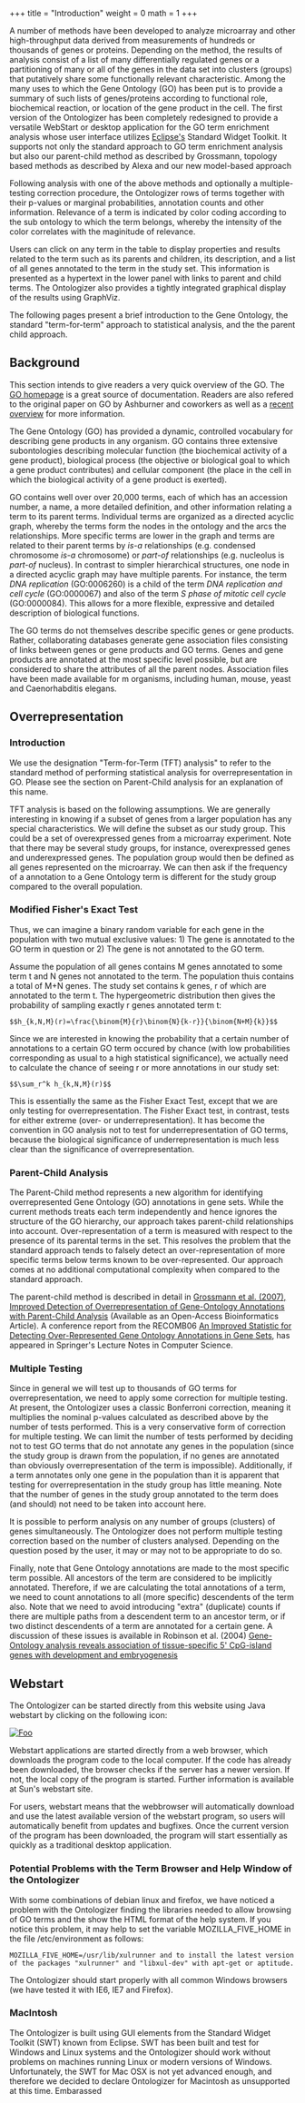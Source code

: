 +++
title = "Introduction"
weight = 0
math = 1
+++

A number of methods have been developed to analyze microarray and other high-throughput data derived from measurements of hundreds or thousands of genes or proteins. Depending on the method, the results of analysis consist of a list of many differentially regulated genes or a partitioning of many or all of the genes in the data set into clusters (groups) that putatively share some functionally relevant characteristic. Among the many uses to which the Gene Ontology (GO) has been put is to provide a summary of such lists of genes/proteins according to functional role, biochemical reaction, or location of the gene product in the cell.
The first version of the Ontologizer has been completely redesigned to provide a versatile WebStart or desktop application for the GO term enrichment analysis whose user interface utilizes [Eclipse's](http://www.eclipse.org/) Standard Widget Toolkit. It supports not only the standard approach to GO term enrichment analysis but also our parent-child method as described by Grossmann, topology based methods as described by Alexa and our new model-based approach

Following analysis with one of the above methods and optionally a multiple-testing correction procedure, the Ontologizer rows of terms together with their p-values or marginal probabilities, annotation counts and other information. Relevance of a term is indicated by color coding according to the sub ontology to which the term belongs, whereby the intensity of the color correlates with the maginitude of relevance.

Users can click on any term in the table to display properties and results related to the term such as its parents and children, its description, and a list of all genes annotated to the term in the study set. This information is presented as a hypertext in the lower panel with links to parent and child terms. The Ontologizer also provides a tightly integrated graphical display of the results using GraphViz.

The following pages present a brief introduction to the Gene Ontology, the standard "term-for-term" approach to statistical analysis, and the the parent child approach.

## Background

This section intends to give readers a very quick overview of the GO. The [GO homepage](http://www.geneontology.org/) is a great source of documentation. Readers are also refered to the original paper on GO by Ashburner and coworkers as well as a [recent overview](http://www.ncbi.nlm.nih.gov/entrez/query.fcgi?cmd=Retrieve&db=PubMed&dopt=Abstract&list_uids=16381878) for more information.

The Gene Ontology (GO) has provided a dynamic, controlled vocabulary for describing gene products in any organism. GO contains three extensive subontologies describing molecular function (the biochemical activity of a gene product), biological process (the objective or biological goal to which a gene product contributes) and cellular component (the place in the cell in which the biological activity of a gene product is exerted).

GO contains well over over 20,000 terms, each of which has an accession number, a name, a more detailed definition, and other information relating a term to its parent terms. Individual terms are organized as a directed acyclic graph, whereby the terms form the nodes in the ontology and the arcs the relationships. More specific terms are lower in the graph and terms are related to their parent terms by *is-a* relationships (e.g. condensed chromosome *is-a* chromosome) or *part-of* relationships (e.g. nucleolus is *part-of* nucleus). In contrast to simpler hierarchical structures, one node in a directed acyclic graph may have multiple parents. For instance, the term *DNA replication* (GO:0006260) is a child of the term *DNA replication and cell cycle* (GO:0000067) and also of the term *S phase of mitotic cell cycle* (GO:0000084). This allows for a more flexible, expressive and detailed description of biological functions.

The GO terms do not themselves describe specific genes or gene products. Rather, collaborating databases generate gene association files consisting of links between genes or gene products and GO terms. Genes and gene products are annotated at the most specific level possible, but are considered to share the attributes of all the parent nodes. Association files have been made available for m organisms, including human, mouse, yeast and Caenorhabditis elegans.

## Overrepresentation

### Introduction

We use the designation "Term-for-Term (TFT) analysis" to refer to the standard method of performing statistical analysis for overrepresentation in GO. Please see the section on Parent-Child analysis for an explanation of this name.



TFT analysis is based on the following assumptions. We are generally interesting in knowing if a subset of genes from a larger population has any special characteristics. We will define the subset as our study group. This could be a set of overexpressed genes from a microarray experiment. Note that there may be several study groups, for instance, overexpressed genes and underexpressed genes. The population group would then be defined as all genes represented on the microarray. We can then ask if the frequency of a annotation to a Gene Ontology term is different for the study group compared to the overall population.

### Modified Fisher's Exact Test

Thus, we can imagine a binary random variable for each gene in the population with two mutual exclusive values: 1) The gene is annotated to the GO term in question or 2) The gene is not annotated to the GO term.


Assume the population of all genes contains M genes annotated to some term t and N genes not annotated to the term. The population thuis contains a total of M+N genes. The study set contains k genes, r of which are annotated to the term t. The hypergeometric distribution then gives the probability of sampling exactly r genes annotated term t:

`$$h_{k,N,M}(r)=\frac{\binom{M}{r}\binom{N}{k-r}}{\binom{N+M}{k}}$$`

Since we are interested in knowing the probability that a certain number of annotations to a certain GO term occured by chance (with low probabilities corresponding as usual to a high statistical significance), we actually need to calculate the chance of seeing r or more annotations in our study set:

`$$\sum_r^k h_{k,N,M}(r)$$`

This is essentially the same as the Fisher Exact Test, except that we are only testing for overrepresentation. The Fisher Exact test, in contrast, tests for either extreme (over- or underrepresentation). It has become the convention in GO analysis not to test for underrepresentation of GO terms, because the biological significance of underrepresentation is much less clear than the significance of overrepresentation.

### Parent-Child Analysis

The Parent-Child method represents a new algorithm for identifying overrepresented Gene Ontology (GO) annotations in gene sets. While the current methods treats each term independently and hence ignores the structure of the GO hierarchy, our approach takes parent-child relationships into account. Over-representation of a term is measured with respect to the presence of its parental terms in the set. This resolves the problem that the standard approach tends to falsely detect an over-representation of more specific terms below terms known to be over-represented. Our approach comes at no additional computational complexity when compared to the standard approach.

The parent-child method is described in detail in [Grossmann et al. (2007), Improved Detection of Overrepresentation of Gene-Ontology Annotations with Parent-Child Analysis](http://www.ncbi.nlm.nih.gov/pubmed/17848398?dopt=Abstract) (Available as an Open-Access Bioinformatics Article). A conference report from the RECOMB06 [An Improved Statistic for Detecting Over-Represented Gene Ontology Annotations in Gene Sets](http://dx.doi.org/10.1007/11732990_9), has appeared in Springer's Lecture Notes in Computer Science.

### Multiple Testing

Since in general we will test up to thousands of GO terms for overrepresentation, we need to apply some correction for multiple testing. At present, the Ontologizer uses a classic Bonferroni correction, meaning it multiplies the nominal p-values calculated as described above by the number of tests performed. This is a very conservative form of correction for multiple testing. We can limit the number of tests performed by deciding not to test GO terms that do not annotate any genes in the population (since the study group is drawn from the population, if no genes are annotated than obviously overrepresentation of the term is impossible). Additionally, if a term annotates only one gene in the population than it is apparent that testing for overrepresentation in the study group has little meaning. Note that the number of genes in the study group annotated to the term does (and should) not need to be taken into account here.

It is possible to perform analysis on any number of groups (clusters) of genes simultaneously. The Ontologizer does not perform multiple testing correction based on the number of clusters analysed. Depending on the question posed by the user, it may or may not to be appropriate to do so.


Finally, note that Gene Ontology annotations are made to the most specific term possible. All ancestors of the term are considered to be implicitly annotated. Therefore, if we are calculating the total annotations of a term, we need to count annotations to all (more specific) descendents of the term also. Note that we need to avoid introducing "extra" (duplicate) counts if there are multiple paths from a descendent term to an ancestor term, or if two distinct descendents of a term are annotated for a certain gene. A discussion of these issues is available in Robinson et al. (2004) [Gene-Ontology analysis reveals association of tissue-specific 5' CpG-island genes with development and embryogenesis](http://www.ncbi.nlm.nih.gov/pubmed/15254011?dopt=Abstract)


## Webstart
 
The Ontologizer can be started directly from this website using Java webstart by clicking on the following icon:

[![Foo](/images/webstart.jpg)](/webstart/ontologizer.jnlp)

Webstart applications are started directly from a web browser, which downloads the program code to the local computer. If the code has already been downloaded, the browser checks if the server has a newer version. If not, the local copy of the program is started. Further information is available at Sun's webstart site.

For users, webstart means that the webbrowser will automatically download and use the latest available version of the webstart program, so users will automatically benefit from updates and bugfixes. Once the current version of the program has been downloaded, the program will start essentially as quickly as a traditional desktop application.

### Potential Problems with the Term Browser and Help Window of the Ontologizer

With some combinations of debian linux and firefox, we have noticed a problem with the Ontologizer finding the libraries needed to allow browsing of GO terms and the show the HTML format of the help system. If you notice this problem, it may help to set the variable MOZILLA_FIVE_HOME in the file /etc/environment as follows:

    MOZILLA_FIVE_HOME=/usr/lib/xulrunner and to install the latest version of the packages "xulrunner" and "libxul-dev" with apt-get or aptitude.


The Ontologizer should start properly with all common Windows browsers (we have tested it with IE6, IE7 and Firefox).

### MacIntosh
The Ontologizer is built using GUI elements from the Standard Widget Toolkit (SWT) known from Eclipse. SWT has been built and test for Windows and Linux systems and the Ontologizer should work without problems on machines running Linux or modern versions of Windows. Unfortunately, the SWT for Mac OSX is not yet advanced enough, and therefore we decided to declare Ontologizer for Macintosh as unsupported at this time. Embarassed
